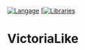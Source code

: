 [![Langage](https://img.shields.io/badge/Langage-Python-blue.svg)](https://www.python.org/)
[[![Libraries](https://img.shields.io/badge/Libraries-Pygame-green.svg)](https://www.pygame.org/)
# VictoriaLike

